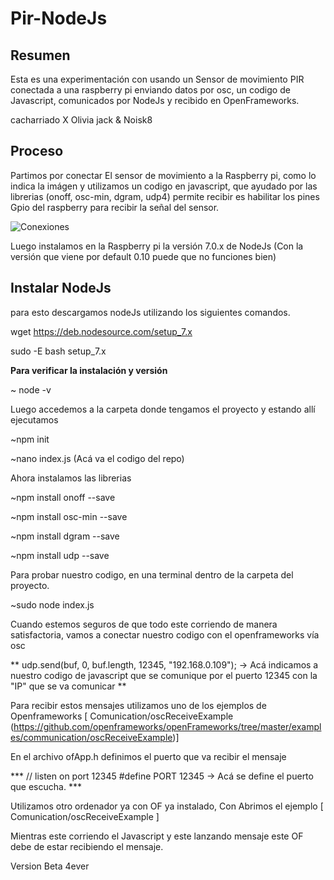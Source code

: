 # Pir-NodeJs

## Resumen 

Esta es una experimentación con  usando un Sensor de movimiento PIR conectada a  una raspberry pi enviando datos por osc,  un codigo de Javascript, comunicados por NodeJs y recibido en OpenFrameworks.

cacharriado X Olivia jack & Noisk8

## Proceso 

Partimos por conectar El sensor de movimiento a la Raspberry pi, como lo indica la imágen y utilizamos un codigo en javascript, que ayudado por las librerias (onoff, osc-min, dgram, udp4) permite recibir es habilitar los pines Gpio  del raspberry para recibir la señal del sensor.

![Conexiones](https://github.com/Noisk8/Pir-NodeJs/blob/master/PIR%26NodeJS_Peque%C3%B1a.png)

Luego instalamos en la Raspberry pi la versión 7.0.x de NodeJs (Con la versión que viene por default 0.10 puede que no funciones bien)

## Instalar NodeJs

para esto descargamos nodeJs utilizando los siguientes comandos.

wget https://deb.nodesource.com/setup_7.x

sudo -E bash setup_7.x

**Para verificar la instalación y versión**

~ node -v

Luego accedemos a la carpeta donde tengamos el proyecto y estando allí ejecutamos 

~npm init 

~nano index.js (Acá va el codigo del repo)

Ahora instalamos las librerias 

~npm install onoff --save

~npm install osc-min --save

~npm install dgram --save

~npm install udp --save


Para probar nuestro codigo, en una terminal dentro de la carpeta del proyecto. 

~sudo node index.js

Cuando estemos seguros de que todo este corriendo de manera satisfactoria, vamos a conectar nuestro 
codigo con el openframeworks vía osc 

 ** udp.send(buf, 0, buf.length, 12345, "192.168.0.109"); → Acá indicamos a nuestro codigo de javascript que se comunique 
 por el puerto 12345 con la "IP" que se va comunicar **
 
 Para recibir estos mensajes utilizamos uno de los ejemplos de Openframeworks  [ Comunication/oscReceiveExample  (https://github.com/openframeworks/openFrameworks/tree/master/examples/communication/oscReceiveExample)]
 
 En el archivo ofApp.h definimos el puerto que va recibir el mensaje
 
 *** // listen on port 12345
#define PORT 12345 → Acá se define el puerto que escucha. *** 


Utilizamos otro ordenador ya con OF ya instalado, Con Abrimos el ejemplo  [ Comunication/oscReceiveExample ]

Mientras este corriendo el Javascript y este lanzando mensaje  este OF debe de estar recibiendo el mensaje.


Version Beta 4ever
